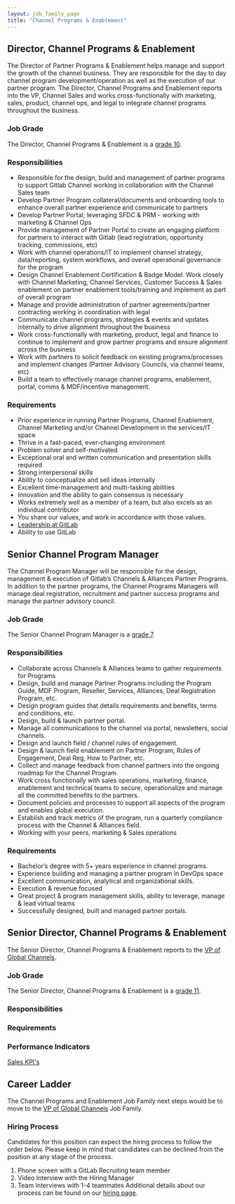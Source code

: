 ```yaml
---
layout: job_family_page
title: "Channel Programs & Enablement"
---
```


## Director, Channel Programs & Enablement
The Director of Partner Programs & Enablement helps manage and support the growth of the channel business. They are responsible for the day to day channel program development/operation as well as the execution of our partner program. The Director, Channel Programs and Enablement reports into the VP, Channel Sales and works cross-functionally with marketing, sales, product, channel ops, and legal to integrate channel programs throughout the business.

### Job Grade

The Director, Channel Programs & Enablement is a [grade 10](/handbook/total-rewards/compensation/compensation-calculator/#gitlab-job-grades).

### Responsibilities

* Responsible for the design, build and management of partner programs to support Gitlab Channel working in collaboration with the Channel Sales team
* Develop Partner Program collateral/documents and onboarding tools to enhance overall partner experience and communicate to partners
* Develop Partner Portal; leveraging SFDC & PRM - working with marketing & Channel Ops
* Provide management of Partner Portal to create an engaging platform for partners to interact with Gitlab (lead registration, opportunity tracking, commissions, etc)
* Work with channel operations/IT to implement channel strategy, data/reporting, system workflows, and overall operational governance for the program
* Design Channel Enablement Certification & Badge Model.  Work closely with Channel Marketing, Channel Services, Customer Success & Sales enablement on partner enablement tools/training and implement as part of overall program
* Manage and provide administration of partner agreements/partner contracting working in coordination with legal
* Communicate channel programs, strategies & events and updates internally to drive alignment throughout the business
* Work cross-functionally with marketing, product, legal and finance to continue to implement and grow partner programs and ensure alignment across the business
* Work with partners to solicit feedback on existing programs/processes and implement changes (Partner Advisory Councils, via channel teams, etc)
* Build a team to effectively manage channel programs, enablement, portal, comms & MDF/incentive management.  

### Requirements

* Prior experience in running Partner Programs, Channel Enablement, Channel Marketing and/or Channel Development in the services/IT space
* Thrive in a fast-paced, ever-changing environment
* Problem solver and self-motivated
* Exceptional oral and written communication and presentation skills required
* Strong interpersonal skills
* Ability to conceptualize and sell ideas internally
* Excellent time-management and multi-tasking abilities
* Innovation and the ability to gain consensus is necessary
* Works extremely well as a member of a team, but also excels as an individual contributor
* You share our values, and work in accordance with those values.
* [Leadership at GitLab](https://about.gitlab.com/company/team/structure/#director-group)
* Ability to use GitLab

## Senior Channel Program Manager

The Channel Program Manager will be responsible for the design, management & execution of Gitlab’s Channels & Alliances Partner Programs.  In addition to the partner programs, the Channel Programs Managers will manage deal registration, recruitment and partner success programs and manage the partner advisory council.  

### Job Grade

The Senior Channel Program Manager is a [grade 7](/handbook/total-rewards/compensation/compensation-calculator/#gitlab-job-grades).

### Responsibilities
* Collaborate across Channels & Alliances teams to gather requirements for Programs
* Design, build and manage Partner Programs including the Program Guide, MDF Program, Reseller, Services, Alliances, Deal Registration Program, etc.
* Design program guides that details requirements and benefits, terms and conditions, etc.
* Design, build & launch partner portal.
* Manage all communications to the channel via portal, newsletters, social channels.  
* Design and launch field / channel rules of engagement.
* Design & launch field enablement on Partner Program, Rules of Engagement, Deal Reg, How to Partner, etc.
* Collect and manage feedback from channel partners into the ongoing roadmap for the Channel Program.
* Work cross functionally with sales operations, marketing, finance, enablement and technical teams to secure, operationalize and manage all the committed benefits to the partners.  
* Document policies and processes to support all aspects of the program and enables global execution.  
* Establish and track metrics of the program, run a quarterly compliance process with the Channel & Alliances field.  
* Working with your peers, marketing & Sales operations

### Requirements
* Bachelor’s degree with 5+ years experience in channel programs.  
* Experience building and managing a partner program in DevOps space
* Excellent communication, analytical and organizational skills.
* Execution & revenue focused
* Great project & program management skills, ability to leverage, manage & lead virtual teams
* Successfully designed, built and managed partner portals.

## Senior Director, Channel Programs & Enablement

The Senior Director, Channel Programs & Enablement reports to the [VP of Global Channels](/job-families/sales/vp-of-global-channels/).

### Job Grade

The Senior Director, Channel Programs & Enablement is a [grade 11](/handbook/total-rewards/compensation/compensation-calculator/#gitlab-job-grades).

### Responsibilities

### Requirements

### Performance Indicators
[Sales KPI's](/handbook/ceo/kpis/#sales-kpis)

## Career Ladder

The Channel Programs and Enablement Job Family next steps would be to move to the [VP of Global Channels](/job-families/sales/vp-of-global-channels/) Job Family.

### Hiring Process
Candidates for this position can expect the hiring process to follow the order below. Please keep in mind that candidates can be declined from the position at any stage of the process.
1. Phone screen with a GitLab Recruiting team member
2. Video Interview with the Hiring Manager
3. Team Interviews with 1-4 teammates
Additional details about our process can be found on our [hiring page](/handbook/hiring).
